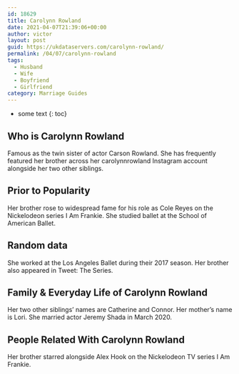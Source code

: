 ```yaml
---
id: 18629
title: Carolynn Rowland
date: 2021-04-07T21:39:06+00:00
author: victor
layout: post
guid: https://ukdataservers.com/carolynn-rowland/
permalink: /04/07/carolynn-rowland
tags:
  - Husband
  - Wife
  - Boyfriend
  - Girlfriend
category: Marriage Guides
---
```


* some text
{: toc}


## Who is Carolynn Rowland



Famous as the twin sister of actor Carson Rowland. She has frequently featured her brother across her carolynnrowland Instagram account alongside her two other siblings.  

                
                
                
## Prior to Popularity



Her brother rose to widespread fame for his role as Cole Reyes on the Nickelodeon series I Am Frankie. She studied ballet at the School of American Ballet. 

                
                
                
## Random data



She worked at the Los Angeles Ballet during their 2017 season. Her brother also appeared in Tweet: The Series. 

                
                
                
## Family & Everyday Life of Carolynn Rowland



Her two other siblings&#8217; names are Catherine and Connor. Her mother&#8217;s name is Lori. She married actor Jeremy Shada in March 2020.

                
                
                
## People Related With Carolynn Rowland



Her brother starred alongside Alex Hook on the Nickelodeon TV series I Am Frankie. 

                
              
            
          
          
          